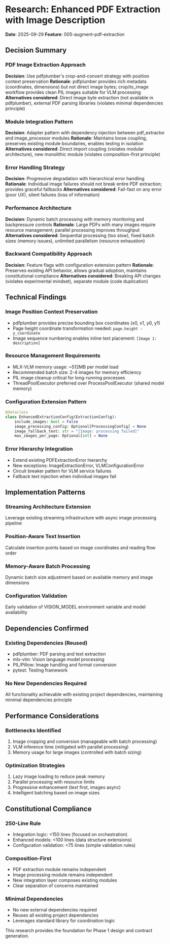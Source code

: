 # Research: Enhanced PDF Extraction with Image Description

**Date**: 2025-09-29
**Feature**: 005-augment-pdf-extraction

## Decision Summary

### PDF Image Extraction Approach
**Decision**: Use pdfplumber's crop-and-convert strategy with position context preservation
**Rationale**: pdfplumber provides rich metadata (coordinates, dimensions) but not direct image bytes; crop/to_image workflow provides clean PIL images suitable for VLM processing
**Alternatives considered**: Direct image byte extraction (not available in pdfplumber), external PDF parsing libraries (violates minimal dependencies principle)

### Module Integration Pattern
**Decision**: Adapter pattern with dependency injection between pdf_extractor and image_processor modules
**Rationale**: Maintains loose coupling, preserves existing module boundaries, enables testing in isolation
**Alternatives considered**: Direct import coupling (violates modular architecture), new monolithic module (violates composition-first principle)

### Error Handling Strategy
**Decision**: Progressive degradation with hierarchical error handling
**Rationale**: Individual image failures should not break entire PDF extraction; provides graceful fallbacks
**Alternatives considered**: Fail-fast on any error (poor UX), silent failures (loss of information)

### Performance Architecture
**Decision**: Dynamic batch processing with memory monitoring and backpressure controls
**Rationale**: Large PDFs with many images require resource management; parallel processing improves throughput
**Alternatives considered**: Sequential processing (too slow), fixed batch sizes (memory issues), unlimited parallelism (resource exhaustion)

### Backward Compatibility Approach
**Decision**: Feature flags with configuration extension pattern
**Rationale**: Preserves existing API behavior, allows gradual adoption, maintains constitutional compliance
**Alternatives considered**: Breaking API changes (violates experimental mindset), separate module (code duplication)

## Technical Findings

### Image Position Context Preservation
- pdfplumber provides precise bounding box coordinates (x0, x1, y0, y1)
- Page height coordinate transformation needed: `page.height - y_coordinate`
- Image sequence numbering enables inline text placement: `[Image 1: description]`

### Resource Management Requirements
- MLX-VLM memory usage: ~512MB per model load
- Recommended batch size: 2-4 images for memory efficiency
- PIL image cleanup critical for long-running processes
- ThreadPoolExecutor preferred over ProcessPoolExecutor (shared model memory)

### Configuration Extension Pattern
```python
@dataclass
class EnhancedExtractionConfig(ExtractionConfig):
    include_images: bool = False
    image_processing_config: Optional[ProcessingConfig] = None
    image_fallback_text: str = "[Image: processing failed]"
    max_images_per_page: Optional[int] = None
```

### Error Hierarchy Integration
- Extend existing PDFExtractionError hierarchy
- New exceptions: ImageExtractionError, VLMConfigurationError
- Circuit breaker pattern for VLM service failures
- Fallback text injection when individual images fail

## Implementation Patterns

### Streaming Architecture Extension
Leverage existing streaming infrastructure with async image processing pipeline

### Position-Aware Text Insertion
Calculate insertion points based on image coordinates and reading flow order

### Memory-Aware Batch Processing
Dynamic batch size adjustment based on available memory and image dimensions

### Configuration Validation
Early validation of VISION_MODEL environment variable and model availability

## Dependencies Confirmed

### Existing Dependencies (Reused)
- pdfplumber: PDF parsing and text extraction
- mlx-vlm: Vision language model processing
- PIL/Pillow: Image handling and format conversion
- pytest: Testing framework

### No New Dependencies Required
All functionality achievable with existing project dependencies, maintaining minimal dependencies principle

## Performance Considerations

### Bottlenecks Identified
1. Image cropping and conversion (manageable with batch processing)
2. VLM inference time (mitigated with parallel processing)
3. Memory usage for large images (controlled with batch sizing)

### Optimization Strategies
1. Lazy image loading to reduce peak memory
2. Parallel processing with resource limits
3. Progressive enhancement (text first, images async)
4. Intelligent batching based on image sizes

## Constitutional Compliance

### 250-Line Rule
- Integration logic: <150 lines (focused on orchestration)
- Enhanced models: <100 lines (data structure extensions)
- Configuration validation: <75 lines (simple validation rules)

### Composition-First
- PDF extraction module remains independent
- Image processing module remains independent
- New integration layer composes existing modules
- Clear separation of concerns maintained

### Minimal Dependencies
- No new external dependencies required
- Reuses all existing project dependencies
- Leverages standard library for coordination logic

This research provides the foundation for Phase 1 design and contract generation.
